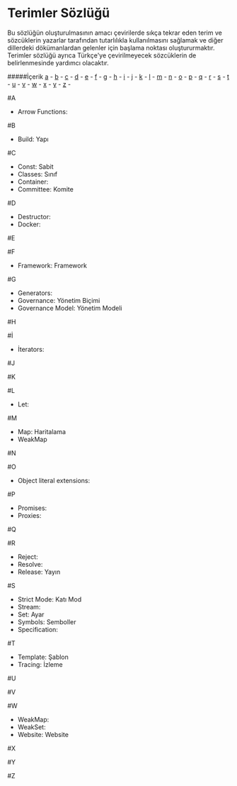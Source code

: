 # Terimler Sözlüğü

Bu sözlüğün oluşturulmasının amacı çevirilerde sıkça tekrar eden terim ve sözcüklerin yazarlar tarafından tutarlılıkla kullanılmasını sağlamak ve diğer dillerdeki dökümanlardan gelenler için başlama noktası oluştururmaktır.
Terimler sözlüğü ayrıca Türkçe'ye çevirilmeyecek sözcüklerin de belirlenmesinde yardımcı olacaktır.

#####İçerik
[a](#a) -
[b](#b) -
[c](#c) -
[d](#d) -
[e](#e) -
[f](#f) -
[g](#g) -
[h](#h) -
[i](#i) -
[j](#j) -
[k](#k) -
[l](#l) -
[m](#m) -
[n](#n) -
[o](#o) -
[p](#p) -
[q](#q) -
[r](#r) -
[s](#s) -
[t](#t) -
[u](#u) -
[v](#v) -
[w](#w) -
[x](#x) -
[y](#y) -
[z](#z) -

#A
 * Arrow Functions:

#B
 * Build: Yapı


#C
 * Const: Sabit
 * Classes: Sınıf
 * Container:
 * Committee: Komite


#D
 * Destructor:
 * Docker: 


#E


#F
 * Framework: Framework

#G
 * Generators:
 * Governance: Yönetim Biçimi
 * Governance Model: Yönetim Modeli

#H


#İ
 * İterators:


#J


#K


#L
 * Let:


#M
 * Map: Haritalama
 * WeakMap


#N


#O
 * Object literal extensions:


#P
 * Promises:
 * Proxies:

#Q


#R
 * Reject:
 * Resolve:
 * Release: Yayın

#S
 * Strict Mode: Katı Mod
 * Stream:
 * Set: Ayar
 * Symbols: Semboller
 * Specification:


#T
 * Template: Şablon
 * Tracing: İzleme

#U


#V


#W
 * WeakMap:
 * WeakSet:
 * Website: Website

#X


#Y


#Z
